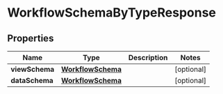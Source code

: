 

# WorkflowSchemaByTypeResponse

## Properties

Name | Type | Description | Notes
------------ | ------------- | ------------- | -------------
**viewSchema** | [**WorkflowSchema**](WorkflowSchema.md) |  |  [optional]
**dataSchema** | [**WorkflowSchema**](WorkflowSchema.md) |  |  [optional]



